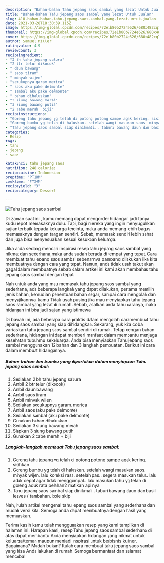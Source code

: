 ```yaml
---
description: "Bahan-bahan Tahu jepang saos sambal yang lezat Untuk Jualan"
title: "Bahan-bahan Tahu jepang saos sambal yang lezat Untuk Jualan"
slug: 410-bahan-bahan-tahu-jepang-saos-sambal-yang-lezat-untuk-jualan
date: 2021-03-28T18:30:39.115Z
image: https://img-global.cpcdn.com/recipes/72e1b80b2724e626/680x482cq70/tahu-jepang-saos-sambal-foto-resep-utama.jpg
thumbnail: https://img-global.cpcdn.com/recipes/72e1b80b2724e626/680x482cq70/tahu-jepang-saos-sambal-foto-resep-utama.jpg
cover: https://img-global.cpcdn.com/recipes/72e1b80b2724e626/680x482cq70/tahu-jepang-saos-sambal-foto-resep-utama.jpg
author: Samuel Miller
ratingvalue: 4.9
reviewcount: 3
recipeingredient:
- "2 bh tahu jepang sakura"
- "2 btr telur dikocok"
- " daun bawang"
- " saos tiram"
- " minyak wijen"
- "secukupnya garam merica"
- " saos aku pake delmonte"
- " sambal aku pake delmonte"
- " bahan dihaluskan"
- "3 siung bawang merah"
- "3 siung bawang putih"
- "2 cabe merah  biji"
recipeinstructions:
- "Goreng tahu jepang yg telah di potong potong sampe agak kering. sisihkan"
- "Goreng bumbu yg telah di haluskan. setelah wangi masukan saos. minyak wijen. lalu koreksi rasa. setelah pas.. segera masukan telur.. lalu aduk cepat agar tidak menggumpal.. lalu masukan tahu yg telah di goreng aduk rata pelahan2 matikan api nya"
- "Tahu jepang saos sambal siap dinikmati.. taburi bawang daun dan basil leaves ( tambahan. bole skip"
categories:
- Resep
tags:
- tahu
- jepang
- saos

katakunci: tahu jepang saos 
nutrition: 248 calories
recipecuisine: Indonesian
preptime: "PT18M"
cooktime: "PT54M"
recipeyield: "3"
recipecategory: Dessert

---
```



![Tahu jepang saos sambal](https://img-global.cpcdn.com/recipes/72e1b80b2724e626/680x482cq70/tahu-jepang-saos-sambal-foto-resep-utama.jpg)

Di zaman  saat ini , kamu memang dapat mengorder hidangan jadi tanpa kudu repot memasaknya dulu. Tapi, bagi mereka yang ingin menyuguhkan sajian terbaik kepada keluarga tercinta, maka anda memang lebih bagus memasaknya dengan tangan sendiri. Sebab, memasak sendiri lebih sehat dan juga bisa menyesuaikan sesuai kesukaan keluarga.

Jika anda sedang mencari inspirasi resep tahu jepang saos sambal yang nikmat dan sederhana,maka anda sudah berada di tempat yang tepat. Cara membuat tahu jepang saos sambal  sebenarnya gampang dilakukan jika kita membuatnya dengan cara yang tepat. Namun, anda tidak usah takut akan gagal dalam membuatnya 
sebab dalam artikel ini kami akan membahas tahu jepang saos sambal dengan tepat.  



Nah untuk anda yang mau memasak tahu jepang saos sambal yang sederhana, ada beberapa langkah yang dapat dilakukan, pertama memilih jenis bahan, kemudian penentuan bahan segar, sampai cara mengolah dan menyajikannya. kamu Tidak usah pusing jika mau menyiapkan tahu jepang saos sambal yang lezat di rumah. Sebab, asalkan anda  tahu caranya, maka hidangan ini bisa jadi sajian yang istimewa.

Di bawah ini, ada beberapa cara praktis  dalam mengolah caramembuat tahu jepang saos sambal yang siap dihidangkan. Sekarang, yuk kita coba variasikan tahu jepang saos sambal sendiri di rumah. Tetap dengan bahan sederhana, hidangan ini dapat memberi manfaat dalam membantu menjaga kesehatan tubuhmu sekeluarga. Anda bisa menyiapkan Tahu jepang saos sambal menggunakan 12 bahan dan 3 langkah pembuatan. Berikut ini cara dalam membuat hidangannya.

<!--inarticleads1-->

##### Bahan-bahan dan bumbu yang diperlukan dalam menyiapkan Tahu jepang saos sambal:

1. Sediakan 2 bh tahu jepang sakura
1. Ambil 2 btr telur (dikocok)
1. Ambil  daun bawang
1. Ambil  saos tiram
1. Ambil  minyak wijen
1. Sediakan secukupnya garam. merica
1. Ambil  saos (aku pake delmonte)
1. Sediakan  sambal (aku pake delmonte)
1. Gunakan  bahan dihaluskan
1. Sediakan 3 siung bawang merah
1. Siapkan 3 siung bawang putih
1. Gunakan 2 cabe merah + biji




<!--inarticleads2-->

##### Langkah-langkah membuat Tahu jepang saos sambal:

1. Goreng tahu jepang yg telah di potong potong sampe agak kering. sisihkan
1. Goreng bumbu yg telah di haluskan. setelah wangi masukan saos. minyak wijen. lalu koreksi rasa. setelah pas.. segera masukan telur.. lalu aduk cepat agar tidak menggumpal.. lalu masukan tahu yg telah di goreng aduk rata pelahan2 matikan api nya
1. Tahu jepang saos sambal siap dinikmati.. taburi bawang daun dan basil leaves ( tambahan. bole skip




Nah, itulah artikel mengenai  tahu jepang saos sambal  yang sederhana dan mudah versi kita. Semoga anda dapat membuatnya dengan hasil yang memuaskan. 

Terima kasih kamu telah menggunakan resep yang kami tampilkan di halaman ini. Harapan kami, resep  Tahu jepang saos sambal sederhana di atas dapat membantu Anda menyiapkan hidangan yang nikmat untuk keluarga/teman maupun menjadi inspirasi untuk berbisnis kuliner. Bagaimana? Mudah bukan? Itulah cara membuat tahu jepang saos sambal yang bisa Anda lakukan di rumah. Semoga bermanfaat dan selamat mencoba!

